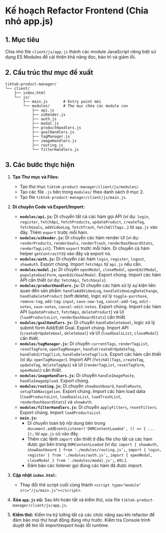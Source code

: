 # Kế hoạch Refactor Frontend (Chia nhỏ app.js)

## 1. Mục tiêu

Chia nhỏ file `client/js/app.js` thành các module JavaScript riêng biệt sử dụng ES Modules để cải thiện khả năng đọc, bảo trì và giảm lỗi.

## 2. Cấu trúc thư mục đề xuất

```
tiktok-product-manager/
└── client/
    ├── index.html
    └── js/
        ├── main.js       # Entry point mới
        └── modules/      # Thư mục chứa các module con
            ├── api.js
            ├── uiRender.js
            ├── auth.js
            ├── modal.js
            ├── productHandlers.js
            ├── goalHandlers.js
            ├── tagManager.js
            ├── imageHandlers.js
            ├── routing.js
            └── filterHandlers.js
```

## 3. Các bước thực hiện

1.  **Tạo Thư mục và Files:**
    *   Tạo thư mục `tiktok-product-manager/client/js/modules/`.
    *   Tạo các file `.js` bên trong `modules/` theo danh sách ở mục 2.
    *   Tạo file `tiktok-product-manager/client/js/main.js`.

2.  **Di chuyển Code và Export/Import:**
    *   **`modules/api.js`:** Di chuyển tất cả các hàm gọi API (ví dụ: `login`, `register`, `fetchApi`, `fetchProducts`, `updateProduct`, `createTag`, `fetchGoals`, `addVideoLog`, `fetchTrash`, `fetchAllTags`...) từ `app.js` vào đây. Thêm `export` trước mỗi hàm.
    *   **`modules/uiRender.js`:** Di chuyển các hàm render UI (ví dụ: `renderProducts`, `renderGoals`, `renderTrash`, `renderDashboardStats`, `renderTagList`). Thêm `export` trước mỗi hàm. Di chuyển cả hàm helper `getContrastYIQ` vào đây và export nó.
    *   **`modules/auth.js`:** Di chuyển các hàm `login`, `register`, `logout`, `showAuth`. Export chúng. Import `fetchApi` từ `api.js` nếu cần.
    *   **`modules/modal.js`:** Di chuyển `openModal`, `closeModal`, `openEditModal`, `populateGoalForm`, `openEditGoalModal`. Export chúng. Import các hàm API cần thiết (ví dụ: `fetchApi`, `fetchGoals`).
    *   **`modules/productHandlers.js`:** Di chuyển các hàm xử lý sự kiện liên quan đến sản phẩm: `handleAddVideoLog`, `handleVideoLogDateChange`, `handleDeleteProduct` (soft delete), logic xử lý `toggle-purchase`, `remove-tag`, `add-tag-input`, `save-new-tag`, `cancel-add-tag`, `edit-notes`, `save-notes`, `cancel-edit-notes`. Export chúng. Import các hàm API (`updateProduct`, `fetchApi`, `deleteProduct`) và UI (`loadProductsList`, `renderDashboardStats`) cần thiết.
    *   **`modules/goalHandlers.js`:** Di chuyển `handleDeleteGoal`, logic xử lý submit form Add/Edit Goal. Export chúng. Import API (`createOrUpdateGoal`, `deleteGoal`) và UI (`loadGoalsList`, `closeModal`) cần thiết.
    *   **`modules/tagManager.js`:** Di chuyển `currentTags`, `renderTagList`, `resetTagForm`, `openTagManager`, `handleCreateOrUpdateTag`, `handleEditTagClick`, `handleDeleteTagClick`. Export các hàm cần thiết (ví dụ: `openTagManager`). Import API (`fetchAllTags`, `createTag`, `updateTag`, `deleteTagApi`) và UI (`renderTagList`, `resetTagForm`, `openModal`) cần thiết.
    *   **`modules/imageHandlers.js`:** Di chuyển `handleImagePaste`, `handleImageUpload`. Export chúng.
    *   **`modules/routing.js`:** Di chuyển `showDashboard`, `handleRoute`, `setupTabNavigation`. Export chúng. Import các hàm load data (`loadProductsList`, `loadGoalsList`, `loadTrashList`, `renderDashboardStats`) và `showAuth`.
    *   **`modules/filterHandlers.js`:** Di chuyển `applyFilters`, `resetFilters`. Export chúng. Import `loadProductsList`.
    *   **`main.js`:**
        *   Di chuyển toàn bộ nội dung bên trong `document.addEventListener('DOMContentLoaded', () => { ... });` từ `app.js` cũ vào đây.
        *   Thêm các lệnh `import` cần thiết ở đầu file cho tất cả các hàm được gọi bên trong `DOMContentLoaded` (ví dụ: `import { showAuth, showDashboard } from './modules/routing.js';`, `import { login, register } from './modules/auth.js';`, `import { openModal, closeModal } from './modules/modal.js';`, etc.).
        *   Đảm bảo các listener gọi đúng các hàm đã được import.

3.  **Cập nhật `index.html`:**
    *   Thay đổi thẻ script cuối cùng thành `<script type="module" src="/js/main.js"></script>`.

4.  **Xóa `app.js` cũ:** Sau khi hoàn tất và kiểm thử, xóa file `tiktok-product-manager/client/js/app.js`.

5.  **Kiểm thử:** Kiểm tra kỹ lưỡng tất cả các chức năng sau khi refactor để đảm bảo mọi thứ hoạt động đúng như trước. Kiểm tra Console trình duyệt để tìm lỗi import/export hoặc lỗi runtime.